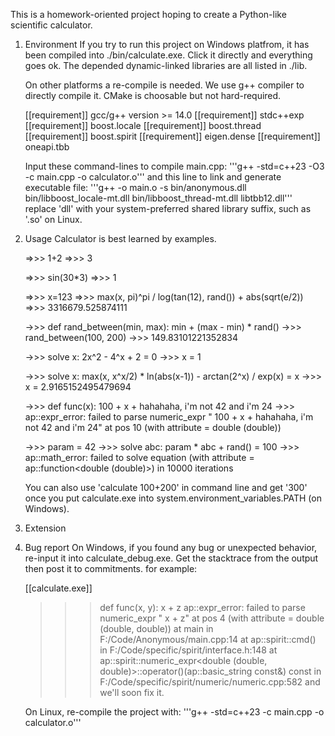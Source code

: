This is a homework-oriented project hoping to create a Python-like scientific calculator.

1. Environment
   If you try to run this project on Windows platfrom, it has been compiled into ./bin/calculate.exe.
   Click it directly and everything goes ok. The depended dynamic-linked libraries are all listed in ./lib.

   On other platforms a re-compile is needed. We use g++ compiler to directly compile it. CMake is choosable but not hard-required.
   
   [[requirement]] gcc/g++ version >= 14.0
   [[requirement]] stdc++exp
   [[requirement]] boost.locale
   [[requirement]] boost.thread
   [[requirement]] boost.spirit
   [[requirement]] eigen.dense
   [[requirement]] oneapi.tbb

   Input these command-lines to compile main.cpp:
     '''g++ -std=c++23 -O3 -c main.cpp -o calculator.o'''
   and this line to link and generate executable file:
     '''g++ -o main.o -s bin/anonymous.dll bin/libboost_locale-mt.dll bin/libboost_thread-mt.dll libtbb12.dll'''
   replace 'dll' with your system-preferred shared library suffix, such as '.so' on Linux.

2. Usage
   Calculator is best learned by examples.

   =>>> 1+2
   =>>> 3

   =>>> sin(30*3)
   =>>> 1

   =>>> x=123
   =>>> max(x, pi)^pi / log(tan(12), rand()) + abs(sqrt(e/2))
   =>>> 3316679.525874111

   ->>> def rand_between(min, max): min + (max - min) * rand()
   ->>> rand_between(100, 200)
   ->>> 149.83101221352834

   ->>> solve x: 2x^2 - 4^x + 2 = 0
   ->>> x = 1
   
   ->>> solve x: max(x, x^x/2) * ln(abs(x-1)) - arctan(2^x) / exp(x) = x
   ->>> x = 2.9165152495479694

   ->>> def func(x): 100 + x + hahahaha, i'm not 42 and i'm 24
   ->>> ap::expr_error: failed to parse numeric_expr " 100 + x + hahahaha, i'm not 42 and i'm 24" at pos 10 (with attribute = double (double))

   ->>> param = 42
   ->>> solve abc: param * abc + rand() = 100
   ->>> ap::math_error: failed to solve equation (with attribute = ap::function<double (double)>) in 10000 iterations

   You can also use 'calculate 100+200' in command line and get '300' once you put calculate.exe into system.environment_variables.PATH (on Windows).

3. Extension

4. Bug report
   On Windows, if you found any bug or unexpected behavior, re-input it into calculate_debug.exe. Get the stacktrace from the output then post it to commitments.
   for example:
   
   [[calculate.exe]]
   >>> def func(x, y): x + z
   >>> ap::expr_error: failed to parse numeric_expr " x + z" at pos 4 (with attribute = double (double, double))
      at main in F:/Code/Anonymous/main.cpp:14
      at ap::spirit::cmd() in F:/Code/specific/spirit/interface.h:148
      at ap::spirit::numeric_expr<double (double, double)>::operator()(ap::basic_string<char> const&) const in F:/Code/specific/spirit/numeric/numeric.cpp:582
   and we'll soon fix it.
   
   On Linux, re-compile the project with:
     '''g++ -std=c++23 -c main.cpp -o calculator.o'''
   
   
   


